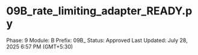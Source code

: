 # 09B_rate_limiting_adapter_READY.py

Phase: 9
Module: B
Prefix: 09B_
Status: Approved
Last Updated: July 28, 2025 6:57 PM (GMT+5:30)